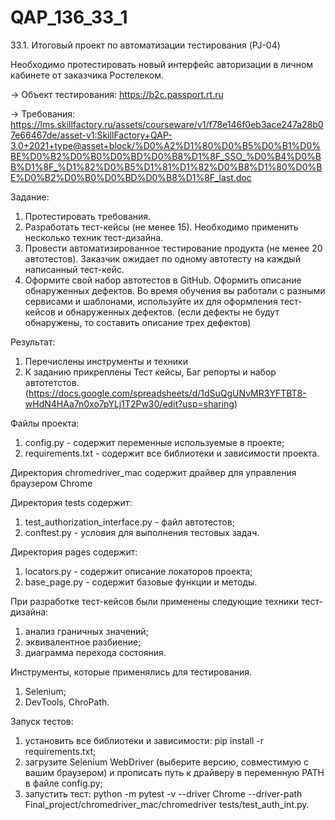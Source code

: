 # QAP_136_33_1
33.1. Итоговый проект по автоматизации тестирования (PJ-04)

Необходимо протестировать новый интерфейс авторизации в личном кабинете от заказчика Ростелеком.

→ Объект тестирования: https://b2c.passport.rt.ru

→ Требования: https://lms.skillfactory.ru/assets/courseware/v1/f78e146f0eb3ace247a28b07e66467de/asset-v1:SkillFactory+QAP-3.0+2021+type@asset+block/%D0%A2%D1%80%D0%B5%D0%B1%D0%BE%D0%B2%D0%B0%D0%BD%D0%B8%D1%8F_SSO_%D0%B4%D0%BB%D1%8F_%D1%82%D0%B5%D1%81%D1%82%D0%B8%D1%80%D0%BE%D0%B2%D0%B0%D0%BD%D0%B8%D1%8F_last.doc

Задание:

1) Протестировать требования.
2) Разработать тест-кейсы (не менее 15). Необходимо применить несколько техник тест-дизайна.
3) Провести автоматизированное тестирование продукта (не менее 20 автотестов). Заказчик ожидает по одному автотесту на каждый написанный тест-кейс.
4) Оформите свой набор автотестов в GitHub. Оформить описание обнаруженных дефектов. Во время обучения вы работали с разными сервисами и шаблонами, используйте их для оформления тест-кейсов и обнаруженных дефектов. (если дефекты не будут обнаружены, то составить описание трех дефектов)

Результат:

1) Перечислены инструменты и техники
2) К заданию прикреплены Тест кейсы, Баг репорты и набор автотетстов. (https://docs.google.com/spreadsheets/d/1dSuQgUNvMR3YFTBT8-wHdN4HAa7n0xo7pYLj1T2Pw30/edit?usp=sharing)

Файлы проекта:
1) config.py - содержит переменные используемые в проекте;
2) requirements.txt - содержит все библиотеки и зависимости проекта.

Директория chromedriver_mac содержит драйвер для управления браузером Chrome

Директория tests содержит:

1) test_authorization_interface.py - файл автотестов;
2) conftest.py - условия для выполнения тестовых задач.


Директория pages содержит:

1) locators.py - содержит описание локаторов проекта;
2) base_page.py - содержит базовые функции и методы.

При разработке тест-кейсов были применены следующие техники тест-дизайна:

1) анализ граничных значений;
2) эквивалентное разбиение;
3) диаграмма перехода состояния.

Инструменты, которые применялись для тестирования.

1) Selenium;
2) DevTools, ChroPath.

Запуск тестов:

1) установить все библиотеки и зависимости: pip install -r requirements.txt;
2) загрузите Selenium WebDriver (выберите версию, совместимую с вашим браузером) и прописать путь к драйверу в переменную PATH в файле config.py;
3) запустить тест: python -m pytest -v --driver Chrome --driver-path Final_project/chromedriver_mac/chromedriver tests/test_auth_int.py.
